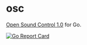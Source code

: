 # osc

[Open Sound Control 1.0](http://opensoundcontrol.org/spec-1_0) for Go.

[![Go Report Card](https://goreportcard.com/badge/github.com/scgolang/osc)](https://goreportcard.com/report/github.com/scgolang/osc)
